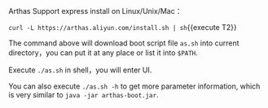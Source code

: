 Arthas Support express install on Linux/Unix/Mac：

`curl -L https://arthas.aliyun.com/install.sh | sh`{{execute T2}}

The command above will download boot script file `as.sh` into current directory，you can put it at any place or list it into `$PATH`.

Execute `./as.sh` in shell，you will enter UI.

You can also execute `./as.sh -h` to get more parameter information, which is very similar to `java -jar arthas-boot.jar`.
